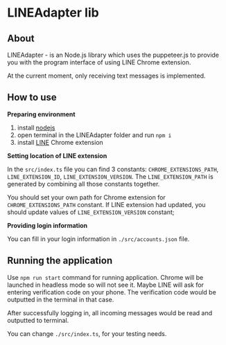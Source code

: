 # LINEAdapter lib

## About
LINEAdapter - is an Node.js library which uses the puppeteer.js to provide you with the program interface of using LINE Chrome extension.

At the current moment, only receiving text messages is implemented.

## How to use

**Preparing environment**

1) install [nodejs](https://nodejs.org/en)
2) open terminal in the LINEAdapter folder and run `npm i`
3) install [LINE](https://chrome.google.com/webstore/detail/line/ophjlpahpchlmihnnnihgmmeilfjmjjc) Chrome extension


**Setting location of LINE extension**

In the `src/index.ts` file you can find 3 constants: `CHROME_EXTENSIONS_PATH`, `LINE_EXTENSION_ID`, `LINE_EXTENSION_VERSION`. The `LINE_EXTENSION_PATH` is generated by combining all those constants together.

You should set your own path for Chrome extension for `CHROME_EXTENSIONS_PATH` constant.
If LINE extension had updated, you should update values of `LINE_EXTENSION_VERSION` constant;


**Providing login information**

You can fill in your login information in `./src/accounts.json` file.

## Running the application

Use `npm run start` command for running application. Chrome will be launched in headless mode so will not see it. Maybe LINE will ask for entering verification code on your phone. The verification code would be outputted in the terminal in that case.

After successfully logging in, all incoming messages would be read and outputted to terminal.

You can change `./src/index.ts`, for your testing needs. 
